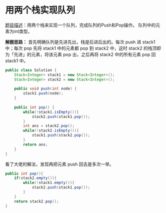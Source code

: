 # 用两个栈实现队列

[题目描述](https://www.nowcoder.com/practice/54275ddae22f475981afa2244dd448c6?tpId=13&tqId=11158&tPage=1&rp=1&ru=%2Fta%2Fcoding-interviews&qru=%2Fta%2Fcoding-interviews%2Fquestion-ranking)：用两个栈来实现一个队列，完成队列的Push和Pop操作。 队列中的元素为int类型。

**解题思路：** 首先明确队列是先进先出，栈是后进后出的。每次 push 进 stack1 中；每次 pop 先将 stack1 中的元素都 pop 到 stack2 中，这时 stack2 的栈顶即为「先进」的元素，将该元素 pop 出，之后再将 stack2 中的所有元素 pop 回 stack1 中。

```java
public class Solution {
    Stack<Integer> stack1 = new Stack<Integer>();
    Stack<Integer> stack2 = new Stack<Integer>();
	
    public void push(int node) {
        stack1.push(node);
    }
    
    public int pop() {
        while(!stack1.isEmpty()){
            stack2.push(stack1.pop());
        }
        int ans = stack2.pop();
        while(!stack2.isEmpty()){
            stack1.push(stack2.pop());
        }
        return ans;
    }
}
```
看了大佬的解法，发现再把元素 push 回去是多次一举。
```java
public int pop(){
    if(stack2.empty()){
        while(!stack1.empty()){
            stack2.push(stack1.pop());
        }
    }
    return stack2.pop();
}
```
